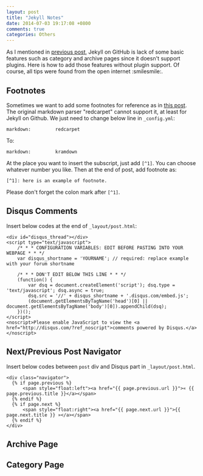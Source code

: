 ```yaml
---
layout: post
title: "Jekyll Notes"
date: 2014-07-03 19:17:08 +0800
comments: true
categories: Others
---
```


As I mentioned in [previous post](http://blog.pzheng.info/blog/2014/05/25/migrating-from-octopress-to-jekyll/), Jekyll on GitHub is lack of some basic features such as category and archive pages since it doesn't support plugins. Here is how to add those features without plugin support. Of course, all tips were found from the open internet :smilesmile:.

<!--more-->

## Footnotes

Sometimes we want to add some footnotes for reference as in [this post](http://blog.pzheng.info/blog/2014/07/02/2014H1-summary/). The original markdown parser "redcarpet" cannot support it, at least for Jekyll on Github. We just need to change below line in `_config.yml`:

    markdown:         redcarpet

To:

    markdown:         kramdown

At the place you want to insert the subscript, just add `[^1]`. You can choose whatever number you like. Then at the end of post, add footnote as:

    [^1]: here is an example of footnote.

Please don't forget the colon mark after `[^1]`.

## Disqus Comments

Insert below codes at the end of `_layout/post.html`:

    <div id="disqus_thread"></div>
    <script type="text/javascript">
        /* * * CONFIGURATION VARIABLES: EDIT BEFORE PASTING INTO YOUR WEBPAGE * * */
        var disqus_shortname = 'YOURNAME'; // required: replace example with your forum shortname
    
        /* * * DON'T EDIT BELOW THIS LINE * * */
        (function() {
            var dsq = document.createElement('script'); dsq.type = 'text/javascript'; dsq.async = true;
            dsq.src = '//' + disqus_shortname + '.disqus.com/embed.js';
            (document.getElementsByTagName('head')[0] || document.getElementsByTagName('body')[0]).appendChild(dsq);
        })();
    </script>
    <noscript>Please enable JavaScript to view the <a href="http://disqus.com/?ref_noscript">comments powered by Disqus.</a></noscript>

## Next/Previous Post Navigator

Insert below codes between `post` div and Disqus part in `_layout/post.html`.

    <div class="navigator">
      {% if page.previous %}
          <span style="float:left"><a href="{{ page.previous.url }}">« {{ page.previous.title }}</a></span>
      {% endif %}
      {% if page.next %}
          <span style="float:right"><a href="{{ page.next.url }}">{{ page.next.title }} »</a></span>
      {% endif %}
    </div>

## Archive Page



## Category Page
